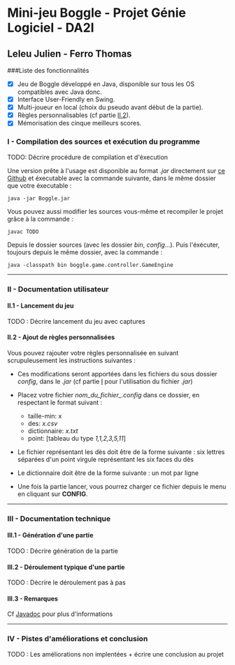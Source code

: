 
# Mini-jeu Boggle - Projet Génie Logiciel - DA2I
## Leleu Julien - Ferro Thomas

###Liste des fonctionnalités

- [x] Jeu de Boggle développé en Java, disponible sur tous les OS compatibles avec Java donc.
- [x] Interface User-Friendly en Swing.
- [x] Multi-joueur en local (choix du pseudo avant début de la partie).
- [x] Règles personnalisables (cf partie [II.2](#ii2---ajout-de-règles-personnalisées)).
- [x] Mémorisation des cinque meilleurs scores.

### I - Compilation des sources et exécution du programme
TODO: Décrire procédure de compilation et d'éxecution

Une version prête à l'usage est disponible au format _.jar_ directement sur [ce Github](https://github.com/ThomasFerro/ProjetLongGL) et éxecutable avec la commande suivante, dans le même dossier que votre éxecutable :

` java -jar Boggle.jar  `

Vous pouvez aussi modifier les sources vous-même et recompiler le projet grâce à la commande :

` javac TODO `

Depuis le dossier sources (avec les dossier *bin*, *config*...).
Puis l'éxécuter, toujours depuis le même dossier, avec la commande :

` java -classpath bin boggle.game.controller.GameEngine `

-----------------------------

### II - Documentation utilisateur
#### II.1 - Lancement du jeu
TODO : Décrire lancement du jeu avec captures



#### II.2 - Ajout de règles personnalisées

Vous pouvez rajouter votre règles personnalisée en suivant scrupuleusement les instructions suivantes :

- Ces modifications seront apportées dans les fichiers du sous dossier *config*, dans le *.jar* (cf partie [I](#i---compilation-des-sources-et-exécution-du-programme) pour l'utilisation du fichier *.jar*)
- Placez votre fichier *nom_du_fichier_.config* dans ce dossier, en respectant le format suivant :  
  - taille-min:  x
  - des: *x.csv*
  - dictionnaire: *x.txt*
  - point: [tableau du type *1,1,2,3,5,11*]
- Le fichier représentant les dès doit être de la forme suivante : six lettres séparées d'un point virgule représentant les six faces du dès
- Le dictionnaire doit être de la forme suivante : un mot par ligne


- Une fois la partie lancer, vous pourrez charger ce fichier depuis le menu en cliquant sur **CONFIG**.

-----------------------------

### III - Documentation technique
#### III.1 - Génération d'une partie
TODO : Décrire génération de la partie
#### III.2 - Déroulement typique d'une partie
TODO : Décrire le déroulement pas à pas

#### III.3 - Remarques
Cf [Javadoc](#) pour plus d'informations

----------------------------

### IV - Pistes d'améliorations et conclusion
TODO : Les améliorations non implentées + écrire une conclusion au projet
